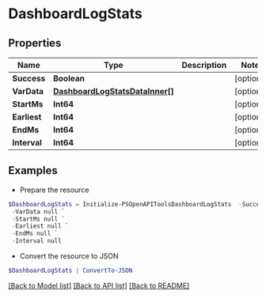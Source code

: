 # DashboardLogStats
## Properties

Name | Type | Description | Notes
------------ | ------------- | ------------- | -------------
**Success** | **Boolean** |  | [optional] 
**VarData** | [**DashboardLogStatsDataInner[]**](DashboardLogStatsDataInner.md) |  | [optional] 
**StartMs** | **Int64** |  | [optional] 
**Earliest** | **Int64** |  | [optional] 
**EndMs** | **Int64** |  | [optional] 
**Interval** | **Int64** |  | [optional] 

## Examples

- Prepare the resource
```powershell
$DashboardLogStats = Initialize-PSOpenAPIToolsDashboardLogStats  -Success null `
 -VarData null `
 -StartMs null `
 -Earliest null `
 -EndMs null `
 -Interval null
```

- Convert the resource to JSON
```powershell
$DashboardLogStats | ConvertTo-JSON
```

[[Back to Model list]](../README.md#documentation-for-models) [[Back to API list]](../README.md#documentation-for-api-endpoints) [[Back to README]](../README.md)

